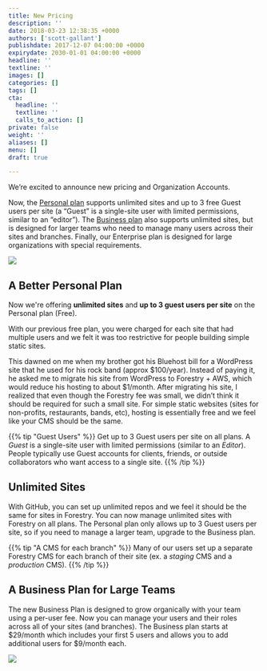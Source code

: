 ```yaml
---
title: New Pricing
description: ''
date: 2018-03-23 12:38:35 +0000
authors: ['scott-gallant']
publishdate: 2017-12-07 04:00:00 +0000
expirydate: 2030-01-01 04:00:00 +0000
headline: ''
textline: ''
images: []
categories: []
tags: []
cta:
  headline: ''
  textline: ''
  calls_to_action: []
private: false
weight: ''
aliases: []
menu: []
draft: true

---
```

We’re excited to announce new pricing and Organization Accounts.

Now, the [Personal plan](#a-better-personal-plan) supports unlimited sites and up to 3 free Guest users per site (a “Guest” is a single-site user with limited permissions, similar to an “editor”).  The [Business plan](#a-more-flexible-business-plan) also supports unlimited sites, but is designed for larger teams who need to manage many users across their sites and branches.  Finally, our Enterprise plan is designed for large organizations with special requirements.

![](/uploads/2018/03/forestryio-pricing.png)

## A Better Personal Plan

Now we're offering **unlimited sites** and **up to 3 guest users per site** on the Personal plan (Free).

With our previous free plan, you were charged for each site that had multiple users and we felt it was too restrictive for people building simple static sites.

This dawned on me when my brother got his Bluehost bill for a WordPress site that he used for his rock band (approx $100/year). Instead of paying it, he asked me to migrate his site from WordPress to Forestry + AWS, which would reduce his hosting to about $1/month. After migrating his site, I realized that even though the Forestry fee was small, we didn’t think it should be required for such a small site.  For simple static websites (sites for non-profits, restaurants, bands, etc), hosting is essentially free and we feel like your CMS should be the same.

{{% tip "Guest Users" %}}
Get up to 3 Guest users per site on all plans. A _Guest_ is a single-site user with limited permissions (similar to an _Editor_).  People typically use Guest accounts for clients, friends, or outside collaborators who want access to a single site.
{{% /tip %}}

## Unlimited Sites

With GitHub, you can set up unlimited repos and we feel it should be the same for sites in Forestry.  You can now manage unlimited sites with Forestry on all plans. The Personal plan only allows up to 3 Guest users per site, so if you need to manage a larger team, upgrade to the Business plan.

{{% tip "A CMS for each branch" %}}
Many of our users set up a separate Forestry CMS for each branch of their site (ex. a _staging_ CMS and a _production_ CMS).
{{% /tip %}}


## A Business Plan for Large Teams

The new Business Plan is designed to grow organically with your team using a per-user fee. Now you can manage your users and their roles across all of your sites (and branches).  The Business plan starts at $29/month which includes your first 5 users and allows you to add additional users for $9/month each.

![](/uploads/2018/03/business-plan-ui.png)
